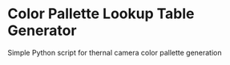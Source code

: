 # Color Pallette Lookup Table Generator
 Simple Python script for thernal camera color pallette generation 
